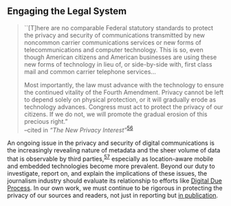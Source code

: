 Engaging the Legal System
-------------------------

> \`\`<span>[T]</span>here are no comparable Federal statutory standards
> to protect the privacy and security of communications transmitted by
> new noncommon carrier communications services or new forms of
> telecommunications and computer technology. This is so, even though
> American citizens and American businesses are using these new forms of
> technology in lieu of, or side-by-side with, first class mail and
> common carrier telephone services…
>
> Most importantly, the law must advance with the technology to ensure
> the continued vitality of the Fourth Amendment. Privacy cannot be left
> to depend solely on physical protection, or it will gradually erode as
> technology advances. Congress must act to protect the privacy of our
> citizens. If we do not, we will promote the gradual erosion of this
> precious right.”  
> –cited in *“The New Privacy
> Interest”*<sup>[56](/digital-security-for-journalists/footnotes/README.html)</sup>

An ongoing issue in the privacy and security of digital communications
is the increasingly revealing nature of metadata and the sheer volume of
data that is observable by third
parties,<sup>[57](/digital-security-for-journalists/footnotes/README.html)</sup> especially as
location-aware mobile and embedded technologies become more prevalent.
Beyond our duty to investigate, report on, and explain the implications
of these issues, the journalism industry should evaluate its
relationship to efforts like [Digital Due
Process](http://www.digitaldueprocess.org/index.cfm?objectid=DF652CE0-2552-11DF-B455000C296BA163).
In our own work, we must continue to be rigorous in protecting the
privacy of our sources and readers, not just in reporting but [in
publication](http://www.cjr.org/behind_the_news/susan_mcgregor_on_gun_permit_d.php).
